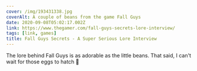 ```yaml
---
cover: /img/193431338.jpg
coverAlt: A couple of beans from the game Fall Guys
date: 2020-09-08T05:02:17.002Z
link: https://www.thegamer.com/fall-guys-secrets-lore-interview/
tags: [link, games]
title: Fall Guys Secrets - A Super Serious Lore Interview
---
```


The lore behind Fall Guys is as adorable as the little beans. That said, I can't wait for those eggs to hatch 👀
